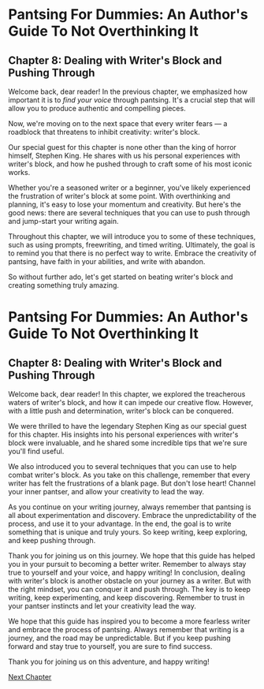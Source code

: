 # Pantsing For Dummies: An Author's Guide To Not Overthinking It

## Chapter 8: Dealing with Writer's Block and Pushing Through

Welcome back, dear reader! In the previous chapter, we emphasized how important it is to *find your voice* through pantsing. It's a crucial step that will allow you to produce authentic and compelling pieces.

Now, we're moving on to the next space that every writer fears — a roadblock that threatens to inhibit creativity: writer's block.

Our special guest for this chapter is none other than the king of horror himself, Stephen King. He shares with us his personal experiences with writer's block, and how he pushed through to craft some of his most iconic works.

Whether you're a seasoned writer or a beginner, you've likely experienced the frustration of writer's block at some point. With overthinking and planning, it's easy to lose your momentum and creativity. But here's the good news: there are several techniques that you can use to push through and jump-start your writing again.

Throughout this chapter, we will introduce you to some of these techniques, such as using prompts, freewriting, and timed writing. Ultimately, the goal is to remind you that there is no perfect way to write. Embrace the creativity of pantsing, have faith in your abilities, and write with abandon.

So without further ado, let's get started on beating writer's block and creating something truly amazing.
# Pantsing For Dummies: An Author's Guide To Not Overthinking It

## Chapter 8: Dealing with Writer's Block and Pushing Through

Welcome back, dear reader! In this chapter, we explored the treacherous waters of writer's block, and how it can impede our creative flow. However, with a little push and determination, writer's block can be conquered.

We were thrilled to have the legendary Stephen King as our special guest for this chapter. His insights into his personal experiences with writer's block were invaluable, and he shared some incredible tips that we're sure you'll find useful.

We also introduced you to several techniques that you can use to help combat writer's block. As you take on this challenge, remember that every writer has felt the frustrations of a blank page. But don't lose heart! Channel your inner pantser, and allow your creativity to lead the way.

As you continue on your writing journey, always remember that pantsing is all about experimentation and discovery. Embrace the unpredictability of the process, and use it to your advantage. In the end, the goal is to write something that is unique and truly yours. So keep writing, keep exploring, and keep pushing through.

Thank you for joining us on this journey. We hope that this guide has helped you in your pursuit to becoming a better writer. Remember to always stay true to yourself and your voice, and happy writing!
In conclusion, dealing with writer's block is another obstacle on your journey as a writer. But with the right mindset, you can conquer it and push through. The key is to keep writing, keep experimenting, and keep discovering. Remember to trust in your pantser instincts and let your creativity lead the way.

We hope that this guide has inspired you to become a more fearless writer and embrace the process of pantsing. Always remember that writing is a journey, and the road may be unpredictable. But if you keep pushing forward and stay true to yourself, you are sure to find success.

Thank you for joining us on this adventure, and happy writing!


[Next Chapter](09_Chapter09.md)